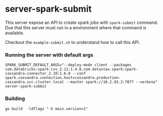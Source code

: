 server-spark-submit
================

This server expose an API to create spark jobs with `spark-submit` command. Due that this server must run in a environment where that command is available.

Checkout the `example-submit.sh` to understand how to call this API.

### Running the server with default args

```
SPARK_SUBMIT_DEFAULT_ARGS="--deploy-mode client --packages com.databricks:spark-csv_2.11:1.4.0,com.datastax.spark:spark-cassandra-connector_2.10:1.6.0 --conf spark.cassandra.connection.host=cassandra.production-cassandra.svc.cluster.local --master spark://10.2.93.2:7077 --verbose" server-spark-submit
```

### Building

```
go build  -ldflags "-X main.version=1"
```

